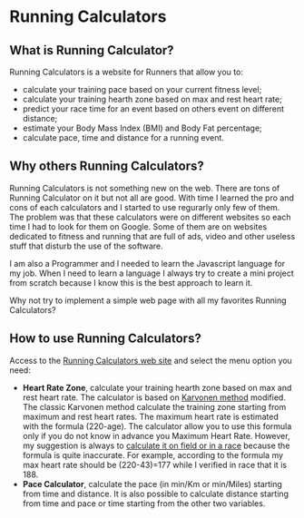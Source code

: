 # Running Calculators

## What is Running Calculator?

Running Calculators is a website for Runners that allow you to:

* calculate your training pace based on your current fitness level;
* calculate your training hearth zone based on max and rest heart rate;
* predict your race time for an event based on others event on different distance;
* estimate your Body Mass Index (BMI) and Body Fat percentage;
* calculate pace, time and distance for a running event.

## Why others Running Calculators?

Running Calculators is not something new on the web. There are tons of Running Calculator on it but not all are good. With time I learned the pro and cons of each calculators and I started to use regurarly only few of them. The problem was that these calculators were on different websites so each time I had to look for them on Google. Some of them are on websites dedicated to fitness and running that are full of ads, video and other useless stuff that disturb the use of the software.

I am also a Programmer and I needed to learn the Javascript language for my job. When I need to learn a language I always try to create a mini project from scratch because I know this is the best approach to learn it. 

Why not try to implement a simple web page with all my favorites Running Calculators?

## How to use Running Calculators?

Access to the [Running Calculators web site](https://runningcalculators.herokuapp.com/) and select the menu option you need:

* **Heart Rate Zone**, calculate your training hearth zone based on max and rest heart rate. The calculator is based on [Karvonen method](https://en.wikipedia.org/wiki/Heart_rate#Karvonen_method) modified. The classic Karvonen method calculate the training zone starting from maximum and rest heart rates. The maximum heart rate is estimated with the formula (220-age). The calculator allow you to use this formula only if you do not know in advance you Maximum Heart Rate. However, my suggestion is always to [calculate it on field or in a race](https://www.polar.com/blog/calculate-maximum-heart-rate-running/) because the formula is quite inaccurate. For example, according to the formula my max heart rate should be (220-43)=177 while I verified in race that it is 188.
* **Pace Calculator**, calculate the pace (in min/Km or min/Miles) starting from time and distance. It is also possible to calculate distance starting from time and pace or time starting from the other two variables.
